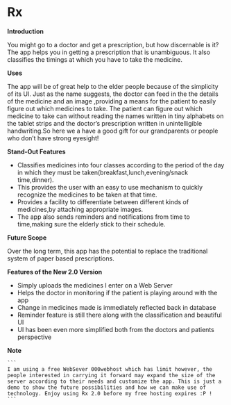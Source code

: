 # Rx

**Introduction**
    
 You might go to a doctor and get a prescription, but how discernable is it? The app helps you in getting a prescription that is unambiguous. It also classifies the timings at which you have to take the medicine. 
  

**Uses**


  The app will be of great help to the elder people because of the simplicity of its UI. Just as the name suggests, the doctor can feed in the the details of the medicine and an  image ,providing a means for the patient to  easily figure out which medicines to take. The patient can figure out which medicine to take can  without reading the names written in tiny alphabets on the tablet strips and the doctor’s prescription written in unintelligible handwriting.So here we a have a good gift for our grandparents or people who don’t have strong eyesight!
  
**Stand-Out Features**
- Classifies medicines into four classes according to the period of the day in which they must be taken(breakfast,lunch,evening/snack time,dinner).
- This provides the user with an easy to use mechanism to quickly recognize the medicines to be taken at that time.
- Provides a facility to differentiate between different kinds of medicines,by attaching appropriate images. 
- The app also sends reminders and notifications from time to time,making sure the elderly stick to their schedule.


**Future Scope**
 
 
 Over the long term, this app has the potential to replace the traditional system of paper based prescriptions.
 
 **Features of the New 2.0 Version**
 
- Simply uploads the medicines I enter on a Web Server
- Helps the doctor in monitoring if the patient is playing around with the app 
- Change in medicines made is immediately reflected back in database 
- Reminder feature is still there along with the classification and beautiful UI
- UI has been even more simplified both from the doctors and patients perspective 

**Note**
    
    ```
    I am using a free WebSever 000webhost which has limit however, the people interested in carrying it forward may expand the size of the server according to their needs and customize the app. This is just a demo to show the future possibilities and how we can make use of technology. Enjoy using Rx 2.0 before my free hosting expires :P !
    ```
